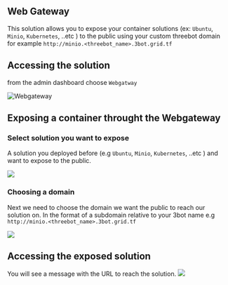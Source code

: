
## Web Gateway

This solution allows you to expose your container solutions (ex: `Ubuntu`, `Minio`, `Kubernetes`, ..etc ) to the public using your custom threebot domain for example `http://minio.<threebot_name>.3bot.grid.tf`

## Accessing the solution

from the admin dashboard choose `Webgatway`

![Webgateway](adminmenu.png)


## Exposing a container throught the Webgateway 


### Select solution you want to expose

A solution you deployed before (e.g `Ubuntu`, `Minio`, `Kubernetes`, ..etc ) and want to expose to the public.

![](image_1.png)

### Choosing a domain
Next we need to choose the domain we want the public to reach our solution on. In the format of a subdomain relative to your 3bot name e.g `http://minio.<threebot_name>.3bot.grid.tf`

![](image_2.png)



## Accessing the exposed solution

You will see a message with the URL to reach the solution.
![](image_3.png)

